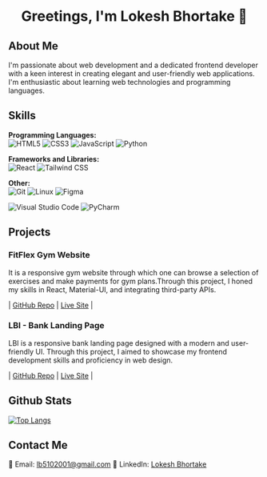 <h1 align="center">
Greetings, I'm Lokesh Bhortake 👋
</h1>

## About Me

I'm passionate about web development and a dedicated frontend developer with a keen interest in creating elegant and user-friendly web applications. I'm enthusiastic about learning web technologies and programming languages.

## Skills

**Programming Languages:** <br>
![HTML5](https://img.shields.io/badge/HTML5-E34F26?style=for-the-badge&logo=html5&logoColor=white)
![CSS3](https://img.shields.io/badge/CSS3-1572B6?style=for-the-badge&logo=css3&logoColor=white)
![JavaScript](https://img.shields.io/badge/JavaScript-323330?style=for-the-badge&logo=javascript&logoColor=F7DF1E)
![Python](https://img.shields.io/badge/Python-3776AB?style=for-the-badge&logo=python&logoColor=F7DF1E)

**Frameworks and Libraries:** <br>
![React](https://img.shields.io/badge/React-20232A?style=for-the-badge&logo=react&logoColor=61DAFB)
![Tailwind CSS](https://img.shields.io/badge/Tailwind_CSS-38B2AC?style=for-the-badge&logo=tailwind-css&logoColor=white)
<!-- ![Material-UI](https://img.shields.io/badge/Material--UI-0081CB?style=for-the-badge&logo=material-ui&logoColor=white) -->

<!-- **Database:** <br>
![MySQL](https://img.shields.io/badge/MySQL-4479A1?style=for-the-badge&logo=mysql&logoColor=white) -->

**Other:** <br>
![Git](https://img.shields.io/badge/Git-F05032?style=for-the-badge&logo=git&logoColor=white)
![Linux](https://img.shields.io/badge/Linux-FCC624?style=for-the-badge&logo=linux&logoColor=black)
![Figma](https://img.shields.io/badge/Figma-F24E1E?style=for-the-badge&logo=figma&logoColor=white)
<!-- ![Stripe](https://img.shields.io/badge/Stripe-008CDD?style=for-the-badge&logo=stripe&logoColor=white)
![RapidAPI](https://img.shields.io/badge/RapidAPI-FF5733?style=for-the-badge&logo=rapidapi&logoColor=white) -->
![Visual Studio Code](https://img.shields.io/badge/VS_Code-007ACC?style=for-the-badge&logo=visual-studio-code&logoColor=white)
![PyCharm](https://img.shields.io/badge/PyCharm-000000?style=for-the-badge&logo=pycharm&logoColor=white)

## Projects

### FitFlex Gym Website

It is a responsive gym website through which one can browse a selection of exercises and make payments for gym plans.Through this project, I honed my skills in React, Material-UI, and integrating third-party APIs.

| [GitHub Repo](https://github.com/lokesh-bhortake/fitflex) | [Live Site](https://fitflexgym.netlify.app/) |

### LBI - Bank Landing Page

LBI is a responsive bank landing page designed with a modern and user-friendly UI. Through this project, I aimed to showcase my frontend development skills and proficiency in web design.

| [GitHub Repo](https://github.com/lokesh-bhortake/lbank) | [Live Site](https://lbank.netlify.app/) |

## Github Stats

[![Top Langs](https://github-readme-stats.vercel.app/api/top-langs/?username=lokesh-bhortake&show_icons=true&layout=compact&locale=en&theme=dark)](https://github.com/anuraghazra/github-readme-stats)

## Contact Me

📧 Email: lb5102001@gmail.com
💼 LinkedIn: [Lokesh Bhortake](https://www.linkedin.com/in/lokesh-bhortake/)

